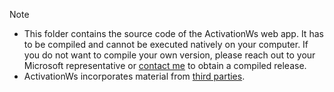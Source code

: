 >[!NOTE]
>- This folder contains the source code of the ActivationWs web app. It has to be compiled and cannot be executed natively on your computer. If you do not want to compile your own version, please reach out to your Microsoft representative or [contact me](https://github.com/login?return_to=https%3A%2F%2Fgithub.com%2Fdadorner-msft) to obtain a compiled release.
>- ActivationWs incorporates material from [third parties](./aspnetcore/ActivationWs/ThirdPartyNotice.txt).